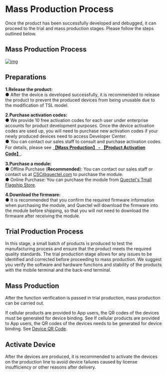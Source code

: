<!--
 * @Author: mack.zhang@quectel.com mack.zhang@quectel.com
 * @Date: 2024-11-15 15:09:29
 * @LastEditors: mack.zhang@quectel.com mack.zhang@quectel.com
 * @LastEditTime: 2024-12-25 13:52:45
 * @FilePath: \quec-doc-web\docsEU\en\massProduct\process.md
 * @Description: 这是默认设置,请设置`customMade`, 打开koroFileHeader查看配置 进行设置: https://github.com/OBKoro1/koro1FileHeader/wiki/%E9%85%8D%E7%BD%AE
-->
# Mass Production Process

Once the product has been successfully developed and debugged, it can proceed to the trial and mass production stages. Please follow the steps outlined below.

## **Mass Production Process**

<a data-fancybox title="img" href="/en/massProduct/image2022-3-14_14-34-56.png?version=1&modificationDate=1647239074000&api=v2">![img](/en/massProduct/image2022-3-14_14-34-56.png?version=1&modificationDate=1647239074000&api=v2)</a>

## **Preparations**

**1.Release the product:**<br />
● After the device is developed successfully, it is recommended to release the product to prevent the produced devices from being unusable due to the modification of TSL model.  

**2.Purchase activation codes:**<br />
● We provide 10 free activation codes for each user under enterprise accounts for product development purposes. Once the device activation codes are used up, you will need to purchase new activation codes if your newly produced devices need to access Developer Center.  <br />
● You can contact our sales staff to consult and purchase activation codes. For details, please see [**【Mass Production】 - 【Product Activation Code】**](/license/LicenseIntroduction).

**3.Purchase a module:**<br />
● Offline Purchase (**Recommended**): You can contact our sales staff or contact us at <CSC@quectel.com> to purchase the module.<br />
● Online Purchase: You can purchase the module from [Quectel's Tmall Flagship Store](https://yiyuanznsb.tmall.com/shop/view_shop.htm).

**4.Download the firmware:**<br />
● It is recommended that you confirm the required firmware information when purchasing the module, and Quectel will download the firmware into the module before shipping, so that you will not need to download the firmware after receiving the module.

## **Trial Production Process**

In this stage, a small batch of products is produced to test the manufacturing process and ensure that the product meets the required quality standards. The trial production stage allows for any issues to be identified and corrected before proceeding to mass production. We suggest you verify the software and hardware functions and stability of the products with the mobile terminal and the back-end terminal.

## **Mass Production**

After the function verification is passed in trial production, mass production can be carried out.

If cellular products are provided to App users, the QR codes of the devices must be generated for device binding. See If cellular products are provided to App users, the QR codes of the devices needs to be generated for device binding. See [Device QR Code](/massProduct/QRcode).

## **Activate Device**

After the devices are produced, it is recommended to activate the devices on the production line to avoid device failures caused by license insufficiency or other reasons after delivery. 
